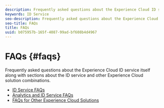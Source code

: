 ```yaml
---
description: Frequently asked questions about the Experience Cloud ID service itself along with sections about the ID service and other Experience Cloud solution combinations.
keywords: ID Service
seo-description: Frequently asked questions about the Experience Cloud ID service itself along with sections about the ID service and other Experience Cloud solution combinations.
seo-title: FAQs
title: FAQs
uuid: b075957b-165f-4087-99ad-bf608b4d4967
---
```


# FAQs {#faqs}

Frequently asked questions about the Experience Cloud ID service itself along with sections about the ID service and other Experience Cloud solution combinations.

* [ID Service FAQs](faq.md)
* [Analytics and ID Service FAQs](analytics-faq.md)
* [FAQs for Other Experience Cloud Solutions](other-faq.md)

